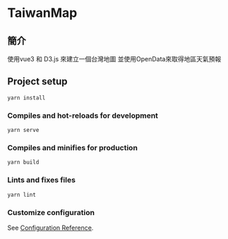 # TaiwanMap

## 簡介

使用vue3 和 D3.js 來建立一個台灣地圖
並使用OpenData來取得地區天氣預報

## Project setup
```
yarn install
```

### Compiles and hot-reloads for development
```
yarn serve
```

### Compiles and minifies for production
```
yarn build
```

### Lints and fixes files
```
yarn lint
```

### Customize configuration
See [Configuration Reference](https://cli.vuejs.org/config/).
